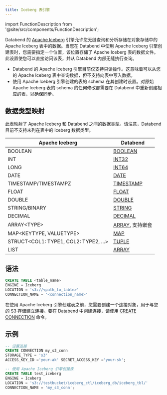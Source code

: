 ```yaml
---
title: Iceberg 表引擎
---
```

import FunctionDescription from '@site/src/components/FunctionDescription';

<FunctionDescription description="引入或更新: v1.2.262"/>

Databend 的 [Apache Iceberg](https://iceberg.apache.org/) 引擎允许您无缝查询和分析存储在对象存储中的 Apache Iceberg 表中的数据。当您在 Databend 中使用 Apache Iceberg 引擎创建表时，您需要指定一个位置，该位置存储了 Apache Iceberg 表的数据文件。此设置使您可以直接访问该表，并从 Databend 内部无缝执行查询。

- Databend 的 Apache Iceberg 引擎目前仅支持只读操作。这意味着可以从您的 Apache Iceberg 表中查询数据，但不支持向表中写入数据。
- 使用 Apache Iceberg 引擎创建的表的 schema 在其创建时设置。对原始 Apache Iceberg 表的 schema 的任何修改都需要在 Databend 中重新创建相应的表，以确保同步。

## 数据类型映射

此表映射了 Apache Iceberg 和 Databend 之间的数据类型。请注意，Databend 目前不支持未列在表中的 Iceberg 数据类型。

| Apache Iceberg                  | Databend                |
| ------------------------------- | ----------------------- |
| BOOLEAN                         | [BOOLEAN](/sql/sql-reference/data-types/boolean)                 |
| INT                             | [INT32](/sql/sql-reference/data-types/numeric#integer-data-types)                   |
| LONG                            | [INT64](/sql/sql-reference/data-types/numeric#integer-data-types)                   |
| DATE                            | [DATE](/sql/sql-reference/data-types/datetime)                    |
| TIMESTAMP/TIMESTAMPZ            | [TIMESTAMP](/sql/sql-reference/data-types/datetime)               |
| FLOAT                           | [FLOAT](/sql/sql-reference/data-types/numeric#floating-point-data-types)                  |
| DOUBLE                          | [DOUBLE](/sql/sql-reference/data-types/numeric#floating-point-data-type)                  |
| STRING/BINARY                   | [STRING](/sql/sql-reference/data-types/string)                  |
| DECIMAL                         | [DECIMAL](/sql/sql-reference/data-types/decimal)                 |
| ARRAY&lt;TYPE&gt;               | [ARRAY](/sql/sql-reference/data-types/array), 支持嵌套 |
| MAP&lt;KEYTYPE, VALUETYPE&gt;       | [MAP](/sql/sql-reference/data-types/map)                     |
| STRUCT&lt;COL1: TYPE1, COL2: TYPE2, ...&gt; | [TUPLE](/sql/sql-reference/data-types/tuple)           |
| LIST                            | [ARRAY](/sql/sql-reference/data-types/array)                   |

## 语法

```sql
CREATE TABLE <table_name> 
ENGINE = Iceberg 
LOCATION = 's3://<path_to_table>' 
CONNECTION_NAME = '<connection_name>'
```

在使用 Apache Iceberg 引擎创建表之前，您需要创建一个连接对象，用于与您的 S3 存储建立连接。要在 Databend 中创建连接，请使用 [CREATE CONNECTION](/sql/sql-reference/connect-parameters) 命令。

## 示例

```sql
-- 设置连接
CREATE CONNECTION my_s3_conn 
STORAGE_TYPE = 's3' 
ACCESS_KEY_ID ='your-ak' SECRET_ACCESS_KEY ='your-sk';

-- 使用 Apache Iceberg 引擎创建表
CREATE TABLE test_iceberg
ENGINE = Iceberg 
LOCATION = 's3://testbucket/iceberg_ctl/iceberg_db/iceberg_tbl/' 
CONNECTION_NAME = 'my_s3_conn';
```